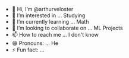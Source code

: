 - 👋 Hi, I’m @arthurveloster
- 👀 I’m interested in ... Studying
- 🌱 I’m currently learning ... Math
- 💞️ I’m looking to collaborate on ... ML Projects
- 📫 How to reach me ... I don't know
- 😄 Pronouns: ... He
- ⚡ Fun fact: ... 

<!---
arthurveloster/arthurveloster is a ✨ special ✨ repository because its `README.md` (this file) appears on your GitHub profile.
You can click the Preview link to take a look at your changes.
--->
